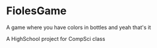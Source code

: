 # FiolesGame
A game where you have colors in bottles and yeah that's it

A HighSchool project for CompSci class
